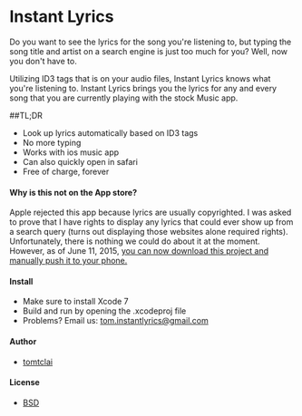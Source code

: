 # Instant Lyrics
Do you want to see the lyrics for the song you're listening to, but typing the song title and artist on a search engine is just too much for you? Well, now you don't have to.

Utilizing ID3 tags that is on your audio files, Instant Lyrics knows what you're listening to. Instant Lyrics brings you the lyrics for any and every song that you are currently playing with the stock Music app. 

##TL;DR
 - Look up lyrics automatically based on ID3 tags
 - No more typing
 - Works with ios music app
 - Can also quickly open in safari
 - Free of charge, forever 

#### Why is this not on the App store?
Apple rejected this app because lyrics are usually copyrighted. I was asked to prove that I have rights to display any lyrics that could ever show up from a search query (turns out displaying those websites alone required rights). Unfortunately, there is nothing we could do about it at the moment. However, as of June 11, 2015, [you can now download this project and manually push it to your phone.](http://www.zdnet.com/article/with-xcode-7-you-can-freely-bypass-the-app-store-for-ios-apps/)

#### Install
* Make sure to install Xcode 7
* Build and run by opening the .xcodeproj file
* Problems? Email us: tom.instantlyrics@gmail.com



#### Author
* [tomtclai](https://github.com/tomtclai)

#### License
* [BSD](License.txt)
